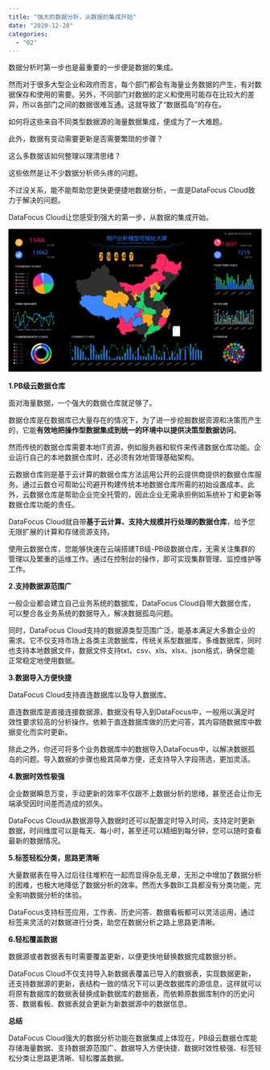```yaml
---
title: "强大的数据分析，从数据的集成开始"
date: "2020-12-28"
categories: 
  - "02"
---
```


数据分析时第一步也是最重要的一步便是数据的集成。

然而对于很多大型企业和政府而言，每个部门都会有海量业务数据的产生，有对数据保存和使用的需要。另外，不同部门对数据的定义和使用可能存在比较大的差异，所以各部门之间的数据很难互通。这就导致了“数据孤岛”的存在。

如何将这些来自不同类型数据源的海量数据集成，便成为了一大难题。

此外，数据有变动需要更新是否需要繁琐的步骤？

这么多数据该如何整理以理清思绪？

这些依然是让不少数据分析师头疼的问题。

不过没关系，能不能帮助您更快更便捷地数据分析，一直是DataFocus Cloud致力于解决的问题。

DataFocus Cloud让您感受到强大的第一步，从数据的集成开始。

![4.png](images/4-png-1024x576.png)

**1.PB级云数据仓库**

面对海量数据，一个强大的数据仓库就足够了。

数据仓库是在数据库已大量存在的情况下，为了进一步挖掘数据资源和决策而产生的，它能**有效地把操作型数据集成到统一的环境中以提供决策型数据访问**。

然而传统的数据仓库需要本地IT资源，例如服务器和软件来传递数据仓库功能。企业运行自己的本地数据仓库时，还必须有效地管理基础架构。

云数据仓库则是基于云计算的数据仓库方法运用公开的云提供商提供的数据仓库服务。通过云数仓可帮助公司避开构建传统本地数据仓库所需的初始设置成本。此外，云数据仓库是帮助企业完全托管的，因此企业无需承担例如系统补丁和更新等数据仓库功能的责任。

DataFocus Cloud就自带**基于云计算、支持大规模并行处理的数据仓库**，给予您无限扩展的计算和存储资源支持。

使用云数据仓库，您能够快速在云端搭建TB级-PB级数据仓库，无需关注集群的管理以及繁重的运维工作。通过在控制台的操作，即可实现集群管理、监控维护等工作。

**2.支持数据源范围广**

一般企业都会建立自己业务系统的数据库，DataFocus Cloud自带大数据仓库，可以整合各业务系统的数据导入，解决数据孤岛问题。

同时，DataFocus Cloud支持的数据源类型范围广泛，能基本满足大多数企业的需求。它不仅支持市场上各类主流数据库，传统关系型数据库，多维数据库，同时也支持本地数据文件，数据文件支持txt、csv、xls、xlsx、json格式，确保您能正常稳定地使用数据。

**3.数据导入方便快捷**

DataFocus Cloud支持直连数据库以及导入数据库。

直连数据库是直接连接数据源，数据没有导入到DataFocus中，一般用以满足时效性要求较高的分析操作。依赖于直连数据库做的历史问答，其内容随数据库中数据变化而实时更新。

除此之外，你还可将多个业务数据库中的数据导入DataFocus中，以解决数据孤岛的问题。导入数据的步骤也极其简单方便，还支持导入字段筛选，更加灵活。

**4.数据时效性极强**

企业数据瞬息万变，手动更新的效率不仅跟不上数据分析的思绪，甚至还会让你无端承受因时间差而造成的损失。

DataFocus Cloud从数据源导入数据时还可以配置定时导入时间，支持定时更新数据，时间维度可以是每天、每小时，甚至还可以精细到每分钟，您可以随时查看最新的数据情况。

**5.标签轻松分类，思路更清晰**

大量数据表在导入过后往往堆积在一起而显得杂乱无章，无形之中增加了数据分析的困难，也极大地降低了数据分析的效率。然而大多数BI工具都没有分类功能，完全影响数据分析的体验。

DataFocus支持标签应用，工作表、历史问答、数据看板都可以灵活运用，通过标签来灵活的对数据进行分类，助您在数据分析之路上思路更清晰。

**6.轻松覆盖数据**

数据源或者数据表有时需要覆盖更新，以便更快地替换数据完成数据分析。

DataFocus Cloud不仅支持导入新数据表覆盖已导入的数据表，实现数据更新，还支持数据源的更新，表结构一致的情况下可以更改数据库的源信息，这样就可以将原有数据库的数据表替换成新数据库的数据表，而依赖原数据库制作的历史问答、数据看板、数据表就会更新为新数据源中的数据信息。

**总结**

DataFocus Cloud强大的数据分析功能在数据集成上体现在，PB级云数据仓库能存储海量数据、支持数据源范围广、数据导入方便快捷、数据时效性极强、标签轻松分类让思路更清晰、轻松覆盖数据。
